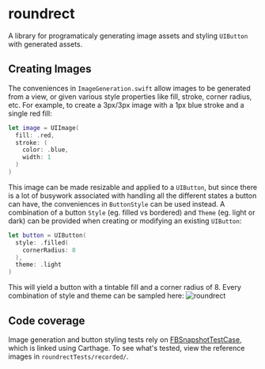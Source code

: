 # roundrect

A library for programaticaly generating image assets and styling `UIButton` with generated assets.

## Creating Images
The conveniences in `ImageGeneration.swift`  allow images to be generated from a view, or given various style properties like fill, stroke, corner radius, etc. For example, to create a 3px/3px image with a 1px blue stroke and a single red fill:
```swift
let image = UIImage(
  fill: .red,
  stroke: (
    color: .blue, 
    width: 1
  )
)
```
This image can be made resizable and applied to a `UIButton`, but since there is a lot of busywork associated with handling all the different states a button can have, the conveniences in `ButtonStyle` can be used instead. A combination of a button `Style` (eg. filled vs bordered) and `Theme` (eg. light or dark) can be provided when creating or modifying an existing `UIButton`:
```swift
let button = UIButton(
  style: .filled(
    cornerRadius: 8
  ),
  theme: .light
)
```
This will yield a button with a tintable fill and a corner radius of 8. Every combination of style and theme can be sampled here:
![roundrect](roundrect.png)

## Code coverage
Image generation and button styling tests rely on [FBSnapshotTestCase](https://github.com/uber/ios-snapshot-test-case), which is linked using Carthage. To see what's tested, view the reference images in `roundrectTests/recorded/`.
